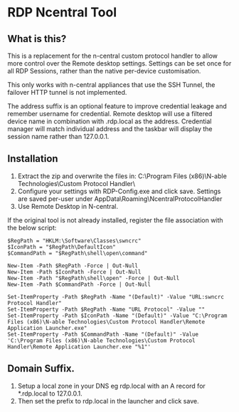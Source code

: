 # RDP Ncentral Tool

## What is this?
This is a replacement for the n-central custom protocol handler to allow more control over the Remote desktop settings.
Settings can be set once for all RDP Sessions, rather than the native per-device customisation.

This only works with n-central appliances that use the SSH Tunnel, the failover HTTP tunnel is not implemented.

The address suffix is an optional feature to improve credential leakage and remember username for credential.
Remote desktop will use a filtered device name in combination with .rdp.local as the address.
Credential manager will match individual address and the taskbar will display the session name rather than 127.0.0.1.

## Installation

1. Extract the zip and overwrite the files in: C:\Program Files (x86)\N-able Technologies\Custom Protocol Handler\
2. Configure your settings with RDP-Config.exe and click save.
Settings are saved per-user under AppData\Roaming\NcentralProtocolHandler
3. Use Remote Desktop in N-central.

If the original tool is not already installed, register the file association with the below script:

```
$RegPath = "HKLM:\Software\Classes\swncrc"
$IconPath = "$RegPath\DefaultIcon"
$CommandPath = "$RegPath\shell\open\command"

New-Item -Path $RegPath -Force | Out-Null
New-Item -Path $IconPath -Force | Out-Null
New-Item -Path "$RegPath\shell\open" -Force | Out-Null
New-Item -Path $CommandPath -Force | Out-Null

Set-ItemProperty -Path $RegPath -Name "(Default)" -Value "URL:swncrc Protocol Handler"
Set-ItemProperty -Path $RegPath -Name "URL Protocol" -Value ""
Set-ItemProperty -Path $IconPath -Name "(Default)" -Value "C:\Program Files (x86)\N-able Technologies\Custom Protocol Handler\Remote Application Launcher.exe"
Set-ItemProperty -Path $CommandPath -Name "(Default)" -Value 'C:\Program Files (x86)\N-able Technologies\Custom Protocol Handler\Remote Application Launcher.exe "%1"'

```

## Domain Suffix.
1. Setup a local zone in your DNS eg rdp.local with an A record for *.rdp.local to 127.0.0.1.
2. Then set the prefix to rdp.local in the launcher and click save.
